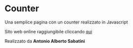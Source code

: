 # Counter

Una semplice pagina con un counter realizzato in Javascript

Sito web online raggiungibile cliccando [qui](https://the-anthony.github.io/javascriptCounter/)

Realizzato da **Antonio Alberto Sabatini**
